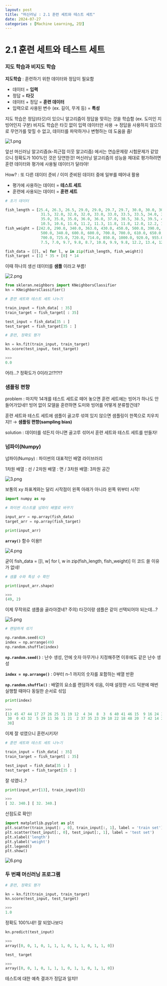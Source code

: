 ```yaml
---
layout: post
title: "머신러닝 : 2.1 훈련 세트와 테스트 세트"
date: 2024-07-27
categories : [Machine Learning, 2장]
---
```

# 2.1 훈련 세트와 테스트 세트

### 지도 학습과 비지도 학습

**지도학습** : 훈련하기 위한 데이터와 정답이 필요함

- 데이터 = **입력**
- 정답 = **타깃**
- 데이터 + 정답 = **훈련 데이터**
- 입력으로 사용된 변수 (ex. 길이, 무게 등)  = **특성**

지도 학습은 정답(타깃)이 있으니 알고리즘이 정답을 맞히는 것을 학습함 (ex. 도미인 지 빙어인지 구분)
비지도 학습은 타깃 없이 입력 데이터만 사용 → 정답을 사용하지 않으므로 무언가를 맞힐 수 없고, 데이터를 파악하거나 변형하는 데 도움을 줌! 

![1.png](/assets/img/posts/ML2.1/1.png)

앞선 머신러닝 알고리즘(k-최근접 이웃 알고리즘) 에서는 연습문제랑 시험문제가 같았으니 정확도가 100%인 것은 당연한것!
머신러닝 알고리즘의 성능을 제대로 평가하려면 훈련 데이터와 평가에 사용될 데이터가 달라야!

How? : 또 다른 데이터 준비 / 이미 준비된 데이터 중에 일부를 떼어내 활용 

- 평가에 사용하는 데이터 = **테스트 세트**
- 훈련에 사용되는 데이터 = **훈련 세트**

 

```python
# 초기 데이터

fish_length = [25.4, 26.3, 26.5, 29.0, 29.0, 29.7, 29.7, 30.0, 30.0, 30.7, 31.0, 31.0,
                31.5, 32.0, 32.0, 32.0, 33.0, 33.0, 33.5, 33.5, 34.0, 34.0, 34.5, 35.0,
                35.0, 35.0, 35.0, 36.0, 36.0, 37.0, 38.5, 38.5, 39.5, 41.0, 41.0, 9.8,
                10.5, 10.6, 11.0, 11.2, 11.3, 11.8, 11.8, 12.0, 12.2, 12.4, 13.0, 14.3, 15.0]
fish_weight = [242.0, 290.0, 340.0, 363.0, 430.0, 450.0, 500.0, 390.0, 450.0, 500.0, 475.0, 500.0,
                500.0, 340.0, 600.0, 600.0, 700.0, 700.0, 610.0, 650.0, 575.0, 685.0, 620.0, 680.0,
                700.0, 725.0, 720.0, 714.0, 850.0, 1000.0, 920.0, 955.0, 925.0, 975.0, 950.0, 6.7,
                7.5, 7.0, 9.7, 9.8, 8.7, 10.0, 9.9, 9.8, 12.2, 13.4, 12.2, 19.7, 19.9]
```

```python
fish_data = [[l, w] for l, w in zip(fish_length, fish_weight)]
fish_target = [1] * 35 + [0] * 14
```

이때 하나의 생선 데이터를 **샘플** 이라고 부름!

![2.png](/assets/img/posts/ML2.1/2.png)

```python
from skleran.neighbors import KNeighborsClassifier
kn = KNeighborsClassifier()
```

```python
# 훈련 세트와 테스트 세트 나누기

train_input = fish_data[ : 35]
train_target = fish_target[ : 35]

test_input = fish_data[35 : ]
test_target = fish_target[35 : ]
```

```python
# 훈련, 정확도 평가

kn = kn.fit(train_input, train_target)
kn.score(test_input, test_target)

>>>
0.0
```

어라…? 정확도가 0이라고!?!?!?

### 샘플링 편향

problem : 마지막 14개를 테스트 세트로 떼어 놓으면 훈련 세트에는 빙어가 하나도 안들어가있네!! 빙어 없이 모델을 훈련하면 도미와 빙어를 어떻게 분류할건데?

훈련 세트와 테스트 세트에 샘플이 골고루 섞여 있지 않으면 샘플링이 한쪽으로 치우치지!! → **샘플링 편향(sampling bias)**

solution : 데이터를 섞든지 아니면 골고루 섞어서 훈련 세트와 테스트 세트를 만들자!

### 넘파이(Numpy)

넘파이(Numpy) : 파이썬의 대표적인 배열 라이브러리

1차원 배열 : 선 / 2차원 배열 : 면 / 3차원 배열: 3차원 공간

![3.png](/assets/img/posts/ML2.1/3.png)

보통의 xy 좌표계와는 달리 시작점이 왼쪽 아래가 아니라 왼쪽 위부터 시작!

```python
import numpy as np
```

```python
# 파이썬 리스트를 넘파이 배열로 바꾸기

input_arr = np.array(fish_data)
target_arr = np.array(fish_target)

print(input_arr)
```

**`array()`** 함수 이용!!

![4.png](/assets/img/posts/ML2.1/4.png)

굳이 fish_data = [[l, w] for l, w in zip(fish_length, fish_weight)] 이 코드 쓸 이유가 없네!

```python
# 샘플 수와 특성 수 확인

print(input_arr.shape)

>>>
(49, 2)
```

이제 무작위로 샘플을 골라야겠네?
주의) 타깃이랑 샘플은 같이 선택되어야 되는데…?

![5.png](/assets/img/posts/ML2.1/5.png)

```python
# 랜덤하게 섞기

np.random.seed(42)
index = np.arrange(49)
np.random.shuffle(index)
```

**`np.random.seed()`** : 난수 생성, 안에 숫자 아무거나 지정해주면 이후에도 같은 난수 생성

**`index = np.arrange()`** : 0부터 n-1 까지의 숫자를 포함하는 배열 반환

**`np.random.shuffle()`** : 배열의 요소를 랜덤하게 섞음, 이때 설정한 시드 덕분에 매번 실행할 때마다 동일한 순서로 섞임

```python
print(index)

>>>
[13 45 47 44 17 27 26 25 31 19 12  4 34  8  3  6 40 41 46 15  9 16 24 33
 30  0 43 32  5 29 11 36  1 21  2 37 35 23 39 10 22 18 48 20  7 42 14 28
 38]
```

이제 잘 섞였으니 훈련시키자!

```python
# 훈련 세트와 테스트 세트 나누기

train_input = fish_data[ : 35]
train_target = fish_target[ : 35]

test_input = fish_data[35 : ]
test_target = fish_target[35 : ]
```

잘 섞였나..?

```python
print(input_arr[13], train_input[0])

>>>
[ 32. 340.] [ 32. 340.]
```

산점도로 확인!

```python
import matplotlib.pyplot as plt
plt.scatter(train_input[: , 0], train_input[:, 1], label = 'train set')
plt.scatter(test_input[:, 0], test_input[:, 1], label = 'test set')
plt.xlabel('length')
plt.ylabel('weight')
plt.legend()
plt.show()
```

![6.png](/assets/img/posts/ML2.1/6.png)

### 두 번째 머신러닝 프로그램

```python
# 훈련, 정확도 평가

kn = kn.fit(train_input, train_target)
kn.score(test_input, test_target)

>>>
1.0
```

정확도 100%네!! 잘 되었나보다

```python
kn.predict(test_input)

>>>
array([0, 0, 1, 0, 1, 1, 1, 0, 1, 1, 0, 1, 1, 0])
```

```python
test_ target

>>>
array([0, 0, 1, 0, 1, 1, 1, 0, 1, 1, 0, 1, 1, 0])
```

테스트에 대한 예측 결과가 정답과 일치!!